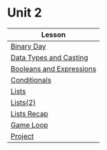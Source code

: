 # Unit 2

| Lesson                   |
| ----------               | 
| [Binary Day]               |  
| [Data Types and Casting]   |  
| [Booleans and Expressions] |  
| [Conditionals]             |  
| [Lists]                    |  
| [Lists(2)]                 |  
| [Lists Recap]              |  
| [Game Loop]                |  
| [Project]                  | 

[Binary Day]:https://teals-introcs.gitbooks.io/2nd-semester-introduction-to-computer-science-pri/content/lesson_201_binary_day.html             
[Data Types and Casting]:https://teals-introcs.gitbooks.io/2nd-semester-introduction-to-computer-science-pri/content/lesson_202_casting.html  
[Booleans and Expressions]:https://teals-introcs.gitbooks.io/2nd-semester-introduction-to-computer-science-pri/content/lesson_203_booleans_&_expressions.html 
[Conditionals]:https://teals-introcs.gitbooks.io/2nd-semester-introduction-to-computer-science-pri/content/lesson_204_conditionals.html
[Lists]:https://teals-introcs.gitbooks.io/2nd-semester-introduction-to-computer-science-pri/content/lesson_205_lists.html                   
[Lists(2)]: https://teals-introcs.gitbooks.io/2nd-semester-introduction-to-computer-science-pri/content/lesson_206_lists_2.html                 
[Lists Recap]: https://teals-introcs.gitbooks.io/2nd-semester-introduction-to-computer-science-pri/content/lesson_206b_lists_recap.html
[Game Loop]: https://teals-introcs.gitbooks.io/2nd-semester-introduction-to-computer-science-pri/content/lesson_207_game_loop.html
[Project]:https://teals-introcs.gitbooks.io/2nd-semester-introduction-to-computer-science-pri/content/lesson208_textgame.html